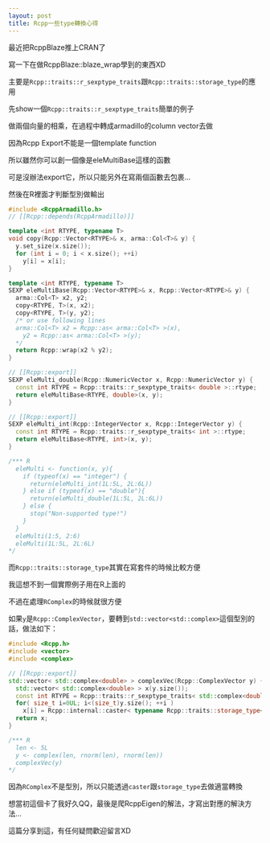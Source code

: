 ```yaml
---
layout: post
title: Rcpp一些type轉換心得
---
```


最近把RcppBlaze推上CRAN了

寫一下在做RcppBlaze::blaze_wrap學到的東西XD

主要是`Rcpp::traits::r_sexptype_traits`跟`Rcpp::traits::storage_type`的應用

先show一個`Rcpp::traits::r_sexptype_traits`簡單的例子

做兩個向量的相乘，在過程中轉成armadillo的column vector去做

因為Rcpp Export不能是一個template function

所以雖然你可以創一個像是eleMultiBase這樣的函數

可是沒辦法export它，所以只能另外在寫兩個函數去包裹...

然後在R裡面才判斷型別做輸出

``` c++
#include <RcppArmadillo.h>
// [[Rcpp::depends(RcppArmadillo)]]

template <int RTYPE, typename T>
void copy(Rcpp::Vector<RTYPE>& x, arma::Col<T>& y) {
  y.set_size(x.size());
  for (int i = 0; i < x.size(); ++i)
    y[i] = x[i];
}

template <int RTYPE, typename T>
SEXP eleMultiBase(Rcpp::Vector<RTYPE>& x, Rcpp::Vector<RTYPE>& y) {
  arma::Col<T> x2, y2;
  copy<RTYPE, T>(x, x2);
  copy<RTYPE, T>(y, y2);
  /* or use following lines
  arma::Col<T> x2 = Rcpp::as< arma::Col<T> >(x), 
    y2 = Rcpp::as< arma::Col<T> >(y);
  */
  return Rcpp::wrap(x2 % y2);
}

// [[Rcpp::export]]
SEXP eleMulti_double(Rcpp::NumericVector x, Rcpp::NumericVector y) {
  const int RTYPE = Rcpp::traits::r_sexptype_traits< double >::rtype;
  return eleMultiBase<RTYPE, double>(x, y);
}

// [[Rcpp::export]]
SEXP eleMulti_int(Rcpp::IntegerVector x, Rcpp::IntegerVector y) {
  const int RTYPE = Rcpp::traits::r_sexptype_traits< int >::rtype;
  return eleMultiBase<RTYPE, int>(x, y);
}

/*** R
  eleMulti <- function(x, y){
    if (typeof(x) == "integer") {
      return(eleMulti_int(1L:5L, 2L:6L))
    } else if (typeof(x) == "double"){
      return(eleMulti_double(1L:5L, 2L:6L))
    } else {
      stop("Non-supported type!")
    }
  }
  eleMulti(1:5, 2:6)
  eleMulti(1L:5L, 2L:6L)
*/
```

而`Rcpp::traits::storage_type`其實在寫套件的時候比較方便

我這想不到一個實際例子用在R上面的

不過在處理`RComplex`的時候就很方便

如果`y`是`Rcpp::ComplexVector`，要轉到`std::vector<std::complex>`這個型別的話，做法如下：

``` c++
#include <Rcpp.h>
#include <vector>
#include <complex>

// [[Rcpp::export]]
std::vector< std::complex<double> > complexVec(Rcpp::ComplexVector y) {
  std::vector< std::complex<double> > x(y.size());
  const int RTYPE = Rcpp::traits::r_sexptype_traits< std::complex<double> >::rtype;
  for( size_t i=0UL; i<(size_t)y.size(); ++i )
    x[i] = Rcpp::internal::caster< typename Rcpp::traits::storage_type<RTYPE>::type, std::complex<double> >( y[i] );
  return x;
}

/*** R
  len <- 5L
  y <- complex(len, rnorm(len), rnorm(len))
  complexVec(y)
*/
```

因為`RComplex`不是型別，所以只能透過`caster`跟`storage_type`去做適當轉換

想當初這個卡了我好久QQ，最後是爬RcppEigen的解法，才寫出對應的解決方法...

這篇分享到這，有任何疑問歡迎留言XD
